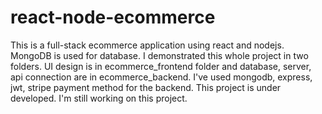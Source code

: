 # react-node-ecommerce

This is a full-stack ecommerce application using react and nodejs. MongoDB is used for database.
I demonstrated this whole project in two folders. UI design is in ecommerce_frontend folder and database, server, api connection are in ecommerce_backend. 
I've used mongodb, express, jwt, stripe payment method for the backend. 
This project is under developed. I'm still working on this project.
